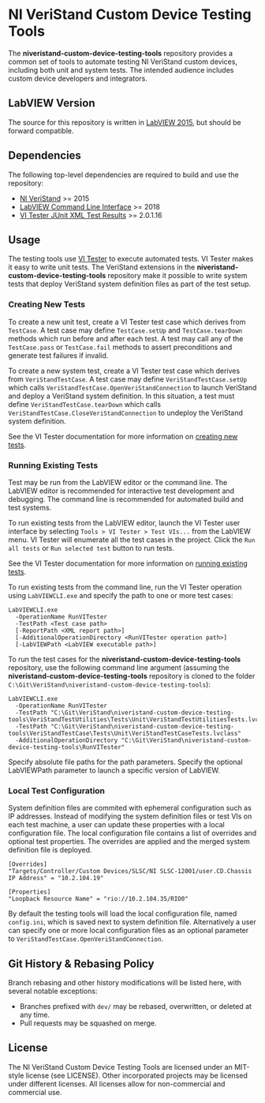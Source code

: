 # NI VeriStand Custom Device Testing Tools

The **niveristand-custom-device-testing-tools** repository provides a common set of tools to automate testing NI VeriStand custom devices, including both unit and system tests. The intended audience includes custom device developers and integrators.


## LabVIEW Version

The source for this repository is written in [LabVIEW 2015](http://www.ni.com/en-us/shop/labview.html), but should be forward compatible.


## Dependencies

The following top-level dependencies are required to build and use the repository:

- [NI VeriStand](http://www.ni.com/veristand/) >= 2015
- [LabVIEW Command Line Interface](http://www.ni.com/download/labview-command-line-interface-18.0/7545/en/) >= 2018 
- [VI Tester JUnit XML Test Results](vipm://jki_lib_vi_tester_junit_xml_results?repo_url=http://www.jkisoft.com/packages) >= 2.0.1.16


## Usage

The testing tools use [VI Tester](https://github.com/JKISoftware/JKI-VI-Tester/wiki) to execute automated tests. VI Tester makes it easy to write unit tests. The VeriStand extensions in the **niveristand-custom-device-testing-tools** repository make it possible to write system tests that deploy VeriStand system definition files as part of the test setup.


### Creating New Tests

To create a new unit test, create a VI Tester test case which derives from `TestCase`. A test case may define `TestCase.setUp` and `TestCase.tearDown` methods which run before and after each test. A test may call any of the `TestCase.pass` or `TestCase.fail` methods to assert preconditions and generate test failures if invalid.

To create a new system test, create a VI Tester test case which derives from `VeriStandTestCase`. A test case may define `VeriStandTestCase.setUp` which calls `VeriStandTestCase.OpenVeriStandConnection` to launch VeriStand and deploy a VeriStand system definition. In this situation, a test must define `VeriStandTestCase.tearDown` which calls `VeriStandTestCase.CloseVeriStandConnection` to undeploy the VeriStand system definition.

See the VI Tester documentation for more information on [creating new tests](https://github.com/JKISoftware/JKI-VI-Tester/wiki/Creating-New-Tests).


### Running Existing Tests

Test may be run from the LabVIEW editor or the command line. The LabVIEW editor  is recommended for interactive test development and debugging. The command line is recommended for automated build and test systems.

To run existing tests from the LabVIEW editor, launch the VI Tester user interface by selecting `Tools > VI Tester > Test VIs...` from the LabVIEW menu. VI Tester will enumerate all the test cases in the project. Click the `Run all tests` or `Run selected test` button to run tests.

See the VI Tester documentation for more information on [running existing tests](https://github.com/JKISoftware/JKI-VI-Tester/wiki/Running-Tests-for-a-Project).

To run existing tests from the command line, run the VI Tester operation using `LabVIEWCLI.exe` and specify the path to one or more test cases:

```
LabVIEWCLI.exe
  -OperationName RunVITester
  -TestPath <Test case path>
  [-ReportPath <XML report path>]
  [-AdditionalOperationDirectory <RunVITester operation path>]
  [-LabVIEWPath <LabVIEW executable path>]
  ```

To run the test cases for the **niveristand-custom-device-testing-tools** repository, use the following command line argument (assuming the  **niveristand-custom-device-testing-tools** repository is cloned to the folder `C:\Git\VeriStand\niveristand-custom-device-testing-tools`):

```
LabVIEWCLI.exe
  -OperationName RunVITester
  -TestPath "C:\Git\VeriStand\niveristand-custom-device-testing-tools\VeriStandTestUtilities\Tests\Unit\VeriStandTestUtilitiesTests.lvclass"
  -TestPath "C:\Git\VeriStand\niveristand-custom-device-testing-tools\VeriStandTestCase\Tests\Unit\VeriStandTestCaseTests.lvclass"
  -AdditionalOperationDirectory "C:\Git\VeriStand\niveristand-custom-device-testing-tools\RunVITester"
```

Specify absolute file paths for the path parameters. Specify the optional LabVIEWPath parameter to launch a specific version of LabVIEW.


### Local Test Configuration

System definition files are commited with ephemeral configuration such as IP addresses. Instead of modifying the system definition files or test VIs on each test machine, a user can update these properties with a local configuration file. The local configuration file contains a list of overrides and optional test properties. The overrides are applied and the merged system definition file is deployed.

```
[Overrides]
"Targets/Controller/Custom Devices/SLSC/NI SLSC-12001/user.CD.Chassis IP Address" = "10.2.104.19"

[Properties]
"Loopback Resource Name" = "rio://10.2.104.35/RIO0"
```

By default the testing tools will load the local configuration file, named `config.ini`, which is saved next to system definition file. Alternatively a user can specify one or more local configuration files as an optional parameter to `VeriStandTestCase.OpenVeriStandConnection`.

## Git History & Rebasing Policy
Branch rebasing and other history modifications will be listed here, with several notable exceptions:
- Branches prefixed with `dev/` may be rebased, overwritten, or deleted at any time.
- Pull requests may be squashed on merge.


## License
The NI VeriStand Custom Device Testing Tools are licensed under an MIT-style license (see LICENSE). Other incorporated projects may be licensed under different licenses. All licenses allow for non-commercial and commercial use.
